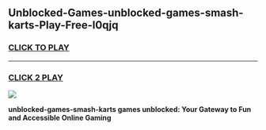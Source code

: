 
## Unblocked-Games-unblocked-games-smash-karts-Play-Free-l0qjq
<h3>
<a href="https://premium76.site?title=unblocked-games-smash-karts&ref=10A">CLICK TO PLAY</a></h3>
<hr>

<h3>
<a href="https://premium76.site?title=unblocked-games-smash-karts&ref=10A">CLICK 2 PLAY</a>
  
</h3>

<a href="https://premium76.site?title=unblocked-games-smash-karts&ref=10A"><img src="https://clearcache.store/games.png"></a>


**unblocked-games-smash-karts games unblocked: Your Gateway to Fun and Accessible Online Gaming**
